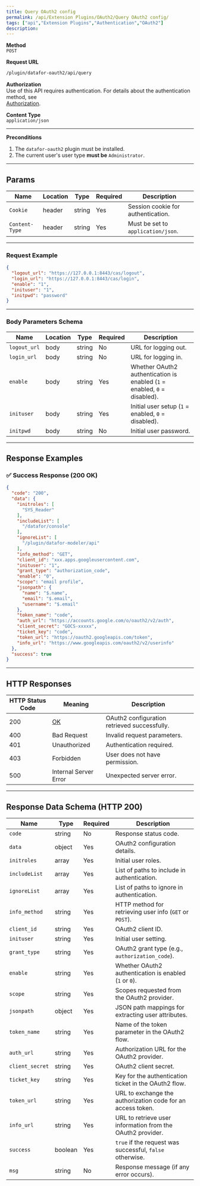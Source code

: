 ```yaml
---
title: Query OAuth2 config
permalink: /api/Extension Plugins/OAuth2/Query OAuth2 config/
tags: ["api","Extension Plugins","Authentication","OAuth2"]
description:
---
```


**Method**  
`POST`

**Request URL**
```html
/plugin/datafor-oauth2/api/query
```

**Authorization**  
Use of this API requires authentication. For details about the authentication method, see  
[Authorization](/api/index/#_5-authentication-security).

**Content Type**  
`application/json`

---

**Preconditions**
1. The `datafor-oauth2` plugin must be installed.
2. The current user's user type **must be** `Administrator`.

---

## **Params**

| Name          | Location | Type    | Required | Description |
|--------------|----------|---------|----------|-------------|
| `Cookie`     | header   | string  | Yes      | Session cookie for authentication. |
| `Content-Type` | header | string  | Yes      | Must be set to `application/json`. |

---

### **Request Example**

```json
{
  "logout_url": "https://127.0.0.1:8443/cas/logout",
  "login_url": "https://127.0.0.1:8443/cas/login",
  "enable": "1",
  "inituser": "1",
  "initpwd": "password"
}
```

---

### **Body Parameters Schema**

| Name          | Location | Type    | Required | Description |
|--------------|----------|---------|----------|-------------|
| `logout_url` | body     | string  | No       | URL for logging out. |
| `login_url`  | body     | string  | No       | URL for logging in. |
| `enable`     | body     | string  | Yes      | Whether OAuth2 authentication is enabled (`1` = enabled, `0` = disabled). |
| `inituser`   | body     | string  | Yes      | Initial user setup (`1` = enabled, `0` = disabled). |
| `initpwd`    | body     | string  | No       | Initial user password. |

---

## **Response Examples**

### ✅ Success Response (200 OK)
```json
{
  "code": "200",
  "data": {
    "initroles": [
      "SYS_Reader"
    ],
    "includeList": [
      "/datafor/console"
    ],
    "ignoreList": [
      "/plugin/datafor-modeler/api"
    ],
    "info_method": "GET",
    "client_id": "xxx.apps.googleusercontent.com",
    "inituser": "1",
    "grant_type": "authorization_code",
    "enable": "0",
    "scope": "email profile",
    "jsonpath": {
      "name": "$.name",
      "email": "$.email",
      "username": "$.email"
    },
    "token_name": "code",
    "auth_url": "https://accounts.google.com/o/oauth2/v2/auth",
    "client_secret": "GOCS-xxxxx",
    "ticket_key": "code",
    "token_url": "https://oauth2.googleapis.com/token",
    "info_url": "https://www.googleapis.com/oauth2/v2/userinfo"
  },
  "success": true
}
```

---

## **HTTP Responses**

| HTTP Status Code | Meaning                                                 | Description |
|------------------|---------------------------------------------------------|-------------|
| 200              | [OK](https://tools.ietf.org/html/rfc7231#section-6.3.1) | OAuth2 configuration retrieved successfully. |
| 400              | Bad Request                                             | Invalid request parameters. |
| 401              | Unauthorized                                            | Authentication required. |
| 403              | Forbidden                                               | User does not have permission. |
| 500              | Internal Server Error                                   | Unexpected server error. |

---

## **Response Data Schema (HTTP 200)**

| Name             | Type    | Required | Description |
|-----------------|---------|----------|-------------|
| `code`          | string  | No       | Response status code. |
| `data`          | object  | Yes      | OAuth2 configuration details. |
| `initroles`     | array   | Yes      | Initial user roles. |
| `includeList`   | array   | Yes      | List of paths to include in authentication. |
| `ignoreList`    | array   | Yes      | List of paths to ignore in authentication. |
| `info_method`   | string  | Yes      | HTTP method for retrieving user info (`GET` or `POST`). |
| `client_id`     | string  | Yes      | OAuth2 client ID. |
| `inituser`      | string  | Yes      | Initial user setting. |
| `grant_type`    | string  | Yes      | OAuth2 grant type (e.g., `authorization_code`). |
| `enable`        | string  | Yes      | Whether OAuth2 authentication is enabled (`1` or `0`). |
| `scope`         | string  | Yes      | Scopes requested from the OAuth2 provider. |
| `jsonpath`      | object  | Yes      | JSON path mappings for extracting user attributes. |
| `token_name`    | string  | Yes      | Name of the token parameter in the OAuth2 flow. |
| `auth_url`      | string  | Yes      | Authorization URL for the OAuth2 provider. |
| `client_secret` | string  | Yes      | OAuth2 client secret. |
| `ticket_key`    | string  | Yes      | Key for the authentication ticket in the OAuth2 flow. |
| `token_url`     | string  | Yes      | URL to exchange the authorization code for an access token. |
| `info_url`      | string  | Yes      | URL to retrieve user information from the OAuth2 provider. |
| `success`       | boolean | Yes      | `true` if the request was successful, `false` otherwise. |
| `msg`           | string  | No       | Response message (if any error occurs). |